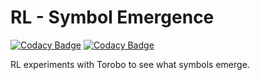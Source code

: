 # RL - Symbol Emergence

[![Codacy Badge](https://api.codacy.com/project/badge/Grade/ba241737594141f79c0756ad90ebdaf5)](https://app.codacy.com/gh/alper111/symbol-emergence?utm_source=github.com&utm_medium=referral&utm_content=alper111/symbol-emergence&utm_campaign=Badge_Grade)
[![Codacy Badge](https://app.codacy.com/project/badge/Grade/7c99672d21634dfd899b5f3ae1cd4bd9)](https://www.codacy.com?utm_source=github.com&amp;utm_medium=referral&amp;utm_content=alper111/symbol-emergence&amp;utm_campaign=Badge_Grade)

RL experiments with Torobo to see what symbols emerge.
